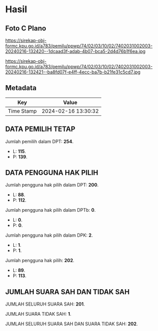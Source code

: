 # Hasil

## Foto C Plano

https://sirekap-obj-formc.kpu.go.id/a783/pemilu/ppwp/74/02/03/10/02/7402031002003-20240216-132420--1dcaad3f-adab-4b07-bca5-2d4d76b1f6ea.jpg

https://sirekap-obj-formc.kpu.go.id/a783/pemilu/ppwp/74/02/03/10/02/7402031002003-20240216-132421--ba8fd07f-e4ff-4ecc-ba7b-b21fe31c5cd7.jpg


## Metadata

| Key        | Value               |
| ---------- | ------------------- |
| Time Stamp | 2024-02-16 13:30:32 |


## DATA PEMILIH TETAP

Jumlah pemilih dalam DPT: **254**.
 * L: **115**.
 * P: **139**.

## DATA PENGGUNA HAK PILIH

Jumlah pengguna hak pilih dalam DPT: **200**.
 * L: **88**.
 * P: **112**.

Jumlah pengguna hak pilih dalam DPTb: **0**.
 * L: **0**.
 * P: **0**.

Jumlah pengguna hak pilih dalam DPK: **2**.
 * L: **1**.
 * P: **1**.

Jumlah pengguna hak pilih: **202**.
 * L: **89**.
 * P: **113**.

## JUMLAH SUARA SAH DAN TIDAK SAH

JUMLAH SELURUH SUARA SAH: **201**.

JUMLAH SUARA TIDAK SAH: **1**.

JUMLAH SELURUH SUARA SAH DAN SUARA TIDAK SAH: **202**.


